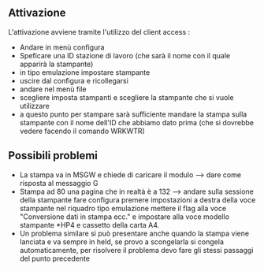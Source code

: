 ## Attivazione
L'attivazione avviene tramite l'utilizzo del client access : 

- Andare in menù configura
- Speficare una ID stazione di lavoro (che sarà il nome con il quale   apparirà la stampante)
- in tipo emulazione impostare stampante
- uscire dal configura e ricollegarsi
- andare nel menù file
- scegliere imposta stampanti e scegliere la stampante che si vuole   utilizzare
- a questo punto per stampare sarà sufficiente mandare la stampa    sulla stampante con il nome dell'ID che abbiamo dato prima (che   si dovrebbe vedere facendo il comando WRKWTR)


## Possibili problemi

- La stampa va in MSGW e chiede di caricare il modulo --> dare come   risposta al messaggio G
- Stampa ad 80 una pagina che in realtà è a 132 --> andare sulla sessione della stampante fare configura premere impostazioni a destra della voce stampante nel riquadro tipo emulazione mettere il flag alla voce "Conversione dati in stampa ecc." e impostare alla voce modello stampante \*HP4 e cassetto della carta A4.
- Un problema similare si può presentare anche quando la stampa viene lanciata e va sempre in held, se provo a scongelarla si congela automaticamente, per risolvere il problema devo fare gli stessi passaggi del punto precedente

